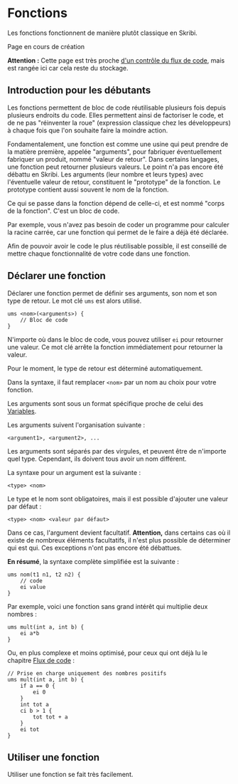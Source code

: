 
# Fonctions

Les fonctions fonctionnent de manière plutôt classique en Skribi.

<div class="warning">Page en cours de création</div>

**Attention :** Cette page est très proche [d'un contrôle du flux de code](../Flux/Flux%20de%20code.md), mais est rangée ici car cela reste du stockage.

## Introduction pour les débutants

Les fonctions permettent de bloc de code réutilisable plusieurs fois depuis plusieurs endroits du code. Elles permettent ainsi de factoriser le code, et de ne pas "réinventer la roue" (expression classique chez les développeurs) à chaque fois que l'on souhaite faire la moindre action.

Fondamentalement, une fonction est comme une usine qui peut prendre de la matière première, appelée "arguments", pour fabriquer éventuellement fabriquer un produit, nommé "valeur de retour". Dans certains langages, une fonction peut retourner plusieurs valeurs. Le point n'a pas encore été débattu en Skribi. Les arguments (leur nombre et leurs types) avec l'éventuelle valeur de retour, constituent le "prototype" de la fonction. Le prototype contient aussi souvent le nom de la fonction.

Ce qui se passe dans la fonction dépend de celle-ci, et est nommé "corps de la fonction". C'est un bloc de code.

Par exemple, vous n'avez pas besoin de coder un programme pour calculer la racine carrée, car une fonction qui permet de le faire a déjà été déclarée.

Afin de pouvoir avoir le code le plus réutilisable possible, il est conseillé de mettre chaque fonctionnalité de votre code dans une fonction.

## Déclarer une fonction

Déclarer une fonction permet de définir ses arguments, son nom et son type de retour. Le mot clé `ums` est alors utilisé.

```skribi
ums <nom>(<arguments>) {
    // Bloc de code
}
```

N'importe où dans le bloc de code, vous pouvez utiliser `ei` pour retourner une valeur. Ce mot clé arrête la fonction immédiatement pour retourner la valeur.

Pour le moment, le type de retour est déterminé automatiquement.

Dans la syntaxe, il faut remplacer `<nom>` par un nom au choix pour votre fonction.

Les arguments sont sous un format spécifique proche de celui des [Variables](Variables.md).

Les arguments suivent l'organisation suivante :

```skribi
<argument1>, <argument2>, ...
```

Les arguments sont séparés par des virgules, et peuvent être de n'importe quel type. Cependant, ils doivent tous avoir un nom différent.

La syntaxe pour un argument est la suivante :

```skribi
<type> <nom>
```

Le type et le nom sont obligatoires, mais il est possible d'ajouter une valeur par défaut :

```skribi
<type> <nom> <valeur par défaut>
```

Dans ce cas, l'argument devient facultatif. **Attention,** dans certains cas où il existe de nombreux éléments facultatifs, il n'est plus possible de déterminer qui est qui. Ces exceptions n'ont pas encore été débattues.

**En résumé**, la syntaxe complète simplifiée est la suivante :

```skribi
ums nom(t1 n1, t2 n2) {
    // code
    ei value
}
```

Par exemple, voici une fonction sans grand intérêt qui multiplie deux nombres :

```skribi
ums mult(int a, int b) {
    ei a*b
}
```

Ou, en plus complexe et moins optimisé, pour ceux qui ont déjà lu le chapitre [Flux de code](../Flux/Flux%20de%20code.md) :

```skribi
// Prise en charge uniquement des nombres positifs
ums mult(int a, int b) {
    if a == 0 {
        ei 0
    }
    int tot a
    ci b > 1 {
        tot tot + a
    }
    ei tot
}
```

## Utiliser une fonction

Utiliser une fonction se fait très facilement.
